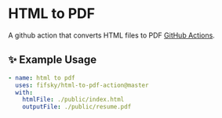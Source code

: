 # HTML to PDF

A github action that converts HTML files to PDF [GitHub Actions](https://github.com/features/actions).


## ✨ Example Usage

```yml
- name: html to pdf
  uses: fifsky/html-to-pdf-action@master
  with:
    htmlFile: ./public/index.html
    outputFile: ./public/resume.pdf
```
